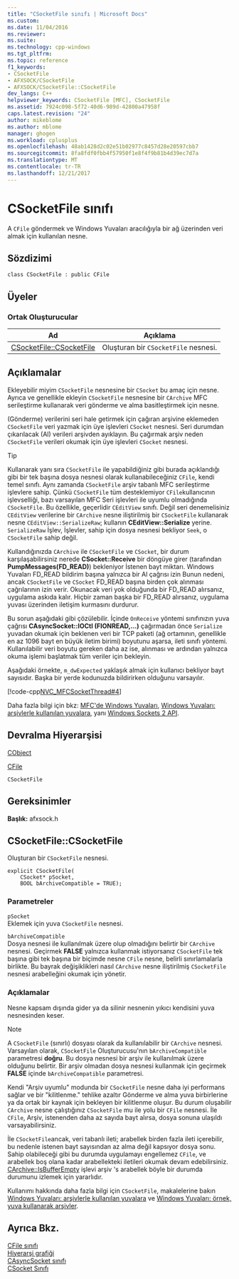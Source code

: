 ```yaml
---
title: "CSocketFile sınıfı | Microsoft Docs"
ms.custom: 
ms.date: 11/04/2016
ms.reviewer: 
ms.suite: 
ms.technology: cpp-windows
ms.tgt_pltfrm: 
ms.topic: reference
f1_keywords:
- CSocketFile
- AFXSOCK/CSocketFile
- AFXSOCK/CSocketFile::CSocketFile
dev_langs: C++
helpviewer_keywords: CSocketFile [MFC], CSocketFile
ms.assetid: 7924c098-5f72-40d6-989d-42800a47958f
caps.latest.revision: "24"
author: mikeblome
ms.author: mblome
manager: ghogen
ms.workload: cplusplus
ms.openlocfilehash: 48ab1428d2c02e51b02977c8457d28e20597cbb7
ms.sourcegitcommit: 8fa8fdf0fbb4f57950f1e8f4f9b81b4d39ec7d7a
ms.translationtype: MT
ms.contentlocale: tr-TR
ms.lasthandoff: 12/21/2017
---
```

# <a name="csocketfile-class"></a>CSocketFile sınıfı
A `CFile` göndermek ve Windows Yuvaları aracılığıyla bir ağ üzerinden veri almak için kullanılan nesne.  
  
## <a name="syntax"></a>Sözdizimi  
  
```  
class CSocketFile : public CFile  
```  
  
## <a name="members"></a>Üyeler  
  
### <a name="public-constructors"></a>Ortak Oluşturucular  
  
|Ad|Açıklama|  
|----------|-----------------|  
|[CSocketFile::CSocketFile](#csocketfile)|Oluşturan bir `CSocketFile` nesnesi.|  
  
## <a name="remarks"></a>Açıklamalar  
 Ekleyebilir miyim `CSocketFile` nesnesine bir `CSocket` bu amaç için nesne. Ayrıca ve genellikle ekleyin `CSocketFile` nesnesine bir `CArchive` MFC serileştirme kullanarak veri gönderme ve alma basitleştirmek için nesne.  
  
 (Gönderme) verilerini seri hale getirmek için çağıran arşivine eklemeden `CSocketFile` veri yazmak için üye işlevleri `CSocket` nesnesi. Seri durumdan çıkarılacak (Al) verileri arşivden ayıklayın. Bu çağırmak arşiv neden `CSocketFile` verileri okumak için üye işlevleri `CSocket` nesnesi.  
  
> [!TIP]
>  Kullanarak yanı sıra `CSocketFile` ile yapabildiğiniz gibi burada açıklandığı gibi bir tek başına dosya nesnesi olarak kullanabileceğiniz `CFile`, kendi temel sınıfı. Aynı zamanda `CSocketFile` arşiv tabanlı MFC serileştirme işlevlere sahip. Çünkü `CSocketFile` tüm desteklemiyor `CFile`kullanıcının işlevselliği, bazı varsayılan MFC Seri işlevleri ile uyumlu olmadığında `CSocketFile`. Bu özellikle, geçerlidir `CEditView` sınıfı. Değil seri denemelisiniz `CEditView` verilerine bir `CArchive` nesne iliştirilmiş bir `CSocketFile` kullanarak nesne `CEditView::SerializeRaw`; kullanın **CEditView::Serialize** yerine. `SerializeRaw` İşlev, İşlevler, sahip için dosya nesnesi bekliyor `Seek`, o `CSocketFile` sahip değil.  
  
 Kullandığınızda `CArchive` ile `CSocketFile` ve `CSocket`, bir durum karşılaşabilirsiniz nerede **CSocket::Receive** bir döngüye girer (tarafından **PumpMessages(FD_READ)**) bekleniyor İstenen bayt miktarı. Windows Yuvaları FD_READ bildirim başına yalnızca bir Al çağrısı izin Bunun nedeni, ancak `CSocketFile` ve `CSocket` FD_READ başına birden çok alınması çağrılarının izin verir. Okunacak veri yok olduğunda bir FD_READ alırsanız, uygulama askıda kalır. Hiçbir zaman başka bir FD_READ alırsanız, uygulama yuvası üzerinden iletişim kurmasını durdurur.  
  
 Bu sorun aşağıdaki gibi çözülebilir. İçinde `OnReceive` yöntemi sınıfınızın yuva çağrısı **CAsyncSocket::IOCtl (FIONREAD,...)**  çağırmadan önce `Serialize` yuvadan okumak için beklenen veri bir TCP paketi (ağ ortamının, genellikle en az 1096 bayt en büyük iletim birimi) boyutunu aşarsa, ileti sınıfı yöntemi. Kullanılabilir veri boyutu gereken daha az ise, alınması ve ardından yalnızca okuma işlemi başlatmak tüm veriler için bekleyin.  
  
 Aşağıdaki örnekte, `m_dwExpected` yaklaşık almak için kullanıcı bekliyor bayt sayısıdır. Başka bir yerde kodunuzda bildirirken olduğunu varsayılır.  
  
 [!code-cpp[NVC_MFCSocketThread#4](../../mfc/reference/codesnippet/cpp/csocketfile-class_1.cpp)]  
  
 Daha fazla bilgi için bkz: [MFC'de Windows Yuvaları](../../mfc/windows-sockets-in-mfc.md), [Windows Yuvaları: arşivlerle kullanılan yuvalara](../../mfc/windows-sockets-using-sockets-with-archives.md), yanı [Windows Sockets 2 API](http://msdn.microsoft.com/library/windows/desktop/ms740673).  
  
## <a name="inheritance-hierarchy"></a>Devralma Hiyerarşisi  
 [CObject](../../mfc/reference/cobject-class.md)  
  
 [CFile](../../mfc/reference/cfile-class.md)  
  
 `CSocketFile`  
  
## <a name="requirements"></a>Gereksinimler  
 **Başlık:** afxsock.h  
  
##  <a name="csocketfile"></a>CSocketFile::CSocketFile  
 Oluşturan bir `CSocketFile` nesnesi.  
  
```  
explicit CSocketFile(
    CSocket* pSocket,  
    BOOL bArchiveCompatible = TRUE);
```  
  
### <a name="parameters"></a>Parametreler  
 `pSocket`  
 Eklemek için yuva `CSocketFile` nesnesi.  
  
 `bArchiveCompatible`  
 Dosya nesnesi ile kullanılmak üzere olup olmadığını belirtir bir `CArchive` nesnesi. Geçirmek **FALSE** yalnızca kullanmak istiyorsanız `CSocketFile` tek başına gibi tek başına bir biçimde nesne `CFile` nesne, belirli sınırlamalarla birlikte. Bu bayrak değişiklikleri nasıl `CArchive` nesne iliştirilmiş `CSocketFile` nesnesi arabelleğini okumak için yönetir.  
  
### <a name="remarks"></a>Açıklamalar  
 Nesne kapsam dışında gider ya da silinir nesnenin yıkıcı kendisini yuva nesnesinden keser.  
  
> [!NOTE]
>  A `CSocketFile` (sınırlı) dosyası olarak da kullanılabilir bir `CArchive` nesnesi. Varsayılan olarak, `CSocketFile` Oluşturucusu'nın `bArchiveCompatible` parametresi **doğru**. Bu dosya nesnesi bir arşiv ile kullanılmak üzere olduğunu belirtir. Bir arşiv olmadan dosya nesnesi kullanmak için geçirmek **FALSE** içinde `bArchiveCompatible` parametresi.  
  
 Kendi "Arşiv uyumlu" modunda bir `CSocketFile` nesne daha iyi performans sağlar ve bir "kilitlenme." tehlike azaltır Gönderme ve alma yuva birbirlerine ya da ortak bir kaynak için bekleyen bir kilitlenme oluşur. Bu durum oluşabilir `CArchive` nesne çalıştığınız `CSocketFile` mu ile yolu bir `CFile` nesnesi. İle `CFile`, Arşiv, istenenden daha az sayıda bayt alırsa, dosya sonuna ulaşıldı varsayabilirsiniz.  
  
 İle `CSocketFile`ancak, veri tabanlı ileti; arabellek birden fazla ileti içerebilir, bu nedenle istenen bayt sayısından az alma değil kapsıyor dosya sonu. Sahip olabileceği gibi bu durumda uygulamayı engellemez `CFile`, ve arabellek boş olana kadar arabellekteki iletileri okumak devam edebilirsiniz. [CArchive::IsBufferEmpty](../../mfc/reference/carchive-class.md#isbufferempty) işlevi arşiv 's arabellek böyle bir durumda durumunu izlemek için yararlıdır.  
  
 Kullanımı hakkında daha fazla bilgi için `CSocketFile`, makalelerine bakın [Windows Yuvaları: arşivlerle kullanılan yuvalara](../../mfc/windows-sockets-using-sockets-with-archives.md) ve [Windows Yuvaları: örnek, yuva kullanarak arşivler](../../mfc/windows-sockets-example-of-sockets-using-archives.md).  
  
## <a name="see-also"></a>Ayrıca Bkz.  
 [CFile sınıfı](../../mfc/reference/cfile-class.md)   
 [Hiyerarşi grafiği](../../mfc/hierarchy-chart.md)   
 [CAsyncSocket sınıfı](../../mfc/reference/casyncsocket-class.md)   
 [CSocket Sınıfı](../../mfc/reference/csocket-class.md)
